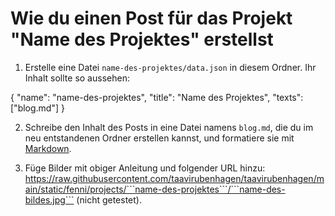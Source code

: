 # Wie du einen Post für das Projekt "Name des Projektes" erstellst

1. Erstelle eine Datei ```name-des-projektes/data.json``` in diesem Ordner. Ihr Inhalt sollte so aussehen:

{
    "name": "name-des-projektes",
    "title": "Name des Projektes",
    <!---"staticImageUrls": ["Die Namen der Bilder", "die du im Post verwenden möchtest", "und in den Projekt-Ordner eingefügt hast", "zum Beispiel", "bild.png"],
    "onlineImageUrls": ["Links zu", "Bildern aus dem Internet", "die du auch verwenden möchtest"],-->
    "texts": ["blog.md"]
}

2. Schreibe den Inhalt des Posts in eine Datei namens ```blog.md```, die du im neu entstandenen Ordner erstellen kannst, und formatiere sie mit [Markdown](https://www.markdownguide.org/cheat-sheet/).

3. Füge Bilder mit obiger Anleitung und folgender URL hinzu: https://raw.githubusercontent.com/taavirubenhagen/taavirubenhagen/main/static/fenni/projects/```name-des-projektes```/```name-des-bildes.jpg``` (nicht getestet).
